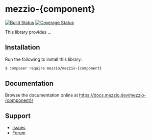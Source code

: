 # mezzio-{component}

[![Build Status](https://travis-ci.com/mezzio/mezzio-{component}.svg?branch=master)](https://travis-ci.com/mezzio/mezzio-{component})
[![Coverage Status](https://coveralls.io/repos/github/mezzio/mezzio-{component}/badge.svg?branch=master)](https://coveralls.io/github/mezzio/mezzio-{component}?branch=master)

This library provides …

## Installation

Run the following to install this library:

```bash
$ composer require mezzio/mezzio-{component}
```

## Documentation

Browse the documentation online at https://docs.mezzio.dev/mezzio-{component}/

## Support

* [Issues](https://github.com/mezzio/mezzio-{component}/issues/)
* [Forum](https://discourse.laminas.dev/)
